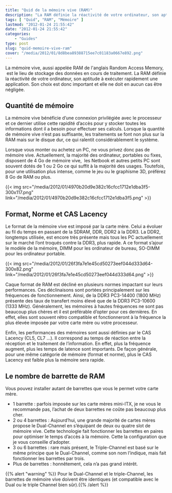 ```yaml
---
title: "Quid de la mémoire vive (RAM)"
description: "La RAM définie la réactivité de votre ordinateur, son aptitude à exécuter rapidement une application. Son choix est donc important ne doit pas être négligé."
tags: [ "Quid", "RAM", "Mémoire" ]
lastmod: "2012-01-24 21:55:42"
date: "2012-01-24 21:55:42"
categories:
    - "Guides"
type: post
slug: "quid-memoire-vive-ram"
cover: "/media/2012/01/8d8bea89388715ee7c01183a0667e892.png"
---
```


La mémoire vive, aussi appelée RAM de l'anglais Random Access Memory,  est le lieu de stockage des données en cours de traitement. La RAM définie la réactivité de votre ordinateur, son aptitude à exécuter rapidement une application. Son choix est donc important et elle ne doit en aucun cas être négligée.

<!--more-->

## Quantité de mémoire

La mémoire vive bénéficie d’une connexion privilégiée avec le processeur et ce dernier utilise cette rapidité d’accès pour y stocker toutes les informations dont il a besoin pour effectuer ses calculs. Lorsque la quantité de mémoire vive n’est pas suffisante, les traitements se font non plus sur la RAM mais sur le disque dur, ce qui ralentit considérablement le système.

Lorsque vous monter ou achetez un PC, ne vous privez donc pas de mémoire vive. Actuellement, la majorité des ordinateur, portables ou fixes, disposent de 4 Go de mémoire vive,  les Netbook et autres petits PC sont souvent dotés de 1 ou 2 Go ce qui suffit à la majorité des usages. Toutefois, pour une utilisation plus intense, comme le jeu ou le graphisme 3D, préférez 8 Go de RAM ou plus.

{{< img src="/media/2012/01/4970b20d9e382c16cfcc1712e1dba3f5-300x117.png" link="/media/2012/01/4970b20d9e382c16cfcc1712e1dba3f5.png" >}}

## Format, Norme et CAS Lacency

Le format de la mémoire vive est imposé par la carte mère. Celui a évoluer au fil du temps en passant de la SDRAM, DDR, DDR2 à la DDR3. La DDR2, longtemps utilisée, est encore très présente mais tous les PC actuellement sur le marché l’ont troqués contre la DDR3, plus rapide. A ce format s’ajour le modèle de la mémoire, DIMM pour les ordinateur de bureau, SO-DIMM pour les ordinateur portable.

{{< img src="/media/2012/01/26f3fa7e1e45cd50273eef044d333d64-300x82.png" link="/media/2012/01/26f3fa7e1e45cd50273eef044d333d64.png" >}}

Caque format de RAM est décliné en plusieurs normes impactant sur leurs performances. Ces déclinaisons sont portées principalement sur les fréquences de fonctionnement. Ainsi, de la DDR3 PC3-14400 (1800 MHz) présente des taux de transfert moins élevé que de la DDR3 PC3-10600 (1333 MHz). Généralement, les mémoires à hautes fréquences ne sont pas beaucoup plus chères et il est préférable d’opter pour ces dernières. En effet, elles sont souvent rétro compatible et fonctionneront à la fréquence la plus élevée imposée par votre carte mère ou votre processeur.

Enfin, les performances des mémoires sont aussi définies par le CAS Lacency (CL5, CL7 …). Il correspond au temps de réaction entre la réception et le traitement de l’information. En effet, plus la fréquence augment, plus les temps de latence sont importants. De façon générale, pour une même catégorie de mémoire (format et norme), plus le CAS Lacency est faible plus la mémoire sera rapide.

## Le nombre de barrette de RAM

Vous pouvez installer autant de barrettes que vous le permet votre carte mère.

- 1 barrette : parfois imposée sur les carte mères mini-ITX, je ne vous le recommande pas, l’achat de deux barrettes ne coûte pas beaucoup plus cher.
- 2 ou 4 barrettes : Aujourd’hui, une grande majorité de cartes mères propose le Dual-Channel en s’équipant de deux ou quatre slot de mémoire vive. Cette technologie fait fonctionner les barrettes en paires pour optimiser le temps d’accès à la mémoire. Cette la configuration que je vous conseille d’adopter.
- 3 ou 6 barrettes : rare mais présent, le Triple-Channel est basé sur le même principe que le Dual-Channel, comme son nom l’indique, mais fait fonctionner les barrettes par trois.
- Plus de barrettes : honnêtement, cela n’a pas grand intérêt.

{{% alert "warning" %}}<i class="fa fa-exclamation-circle"></i> Pour le Dual-Channel et le triple-Channel, les barrettes de mémoire vive doivent être identiques (et compatible avec le Dual ou le triple Channel bien sûr).{{% /alert %}}